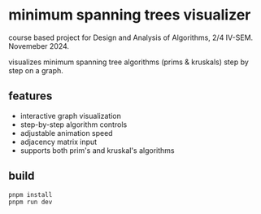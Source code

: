 # minimum spanning trees visualizer

course based project for Design and Analysis of Algorithms, 2/4 IV-SEM. Novemeber 2024.

visualizes minimum spanning tree algorithms (prims & kruskals) step by step on a graph.

## features

-   interactive graph visualization
-   step-by-step algorithm controls
-   adjustable animation speed
-   adjacency matrix input
-   supports both prim's and kruskal's algorithms


## build
```
pnpm install
pnpm run dev
```
